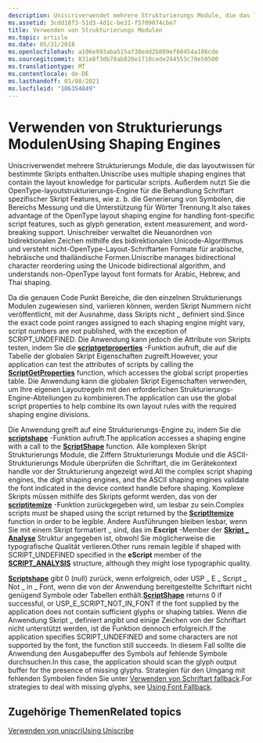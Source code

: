 ```yaml
---
description: Uniscriverwendet mehrere Strukturierungs Module, die das layoutwissen für bestimmte Skripts enthalten.
ms.assetid: 3cdd18f3-51d3-4d1c-be31-f5709074cbe7
title: Verwenden von Strukturierungs Modulen
ms.topic: article
ms.date: 05/31/2018
ms.openlocfilehash: a106e993aba515af38edd2b809ef60454a186cde
ms.sourcegitcommit: 831e8f3db78ab820e1710cede244553c70e50500
ms.translationtype: MT
ms.contentlocale: de-DE
ms.lasthandoff: 01/08/2021
ms.locfileid: "106354849"
---
```

# <a name="using-shaping-engines"></a><span data-ttu-id="50309-103">Verwenden von Strukturierungs Modulen</span><span class="sxs-lookup"><span data-stu-id="50309-103">Using Shaping Engines</span></span>

<span data-ttu-id="50309-104">Uniscriverwendet mehrere Strukturierungs Module, die das layoutwissen für bestimmte Skripts enthalten.</span><span class="sxs-lookup"><span data-stu-id="50309-104">Uniscribe uses multiple shaping engines that contain the layout knowledge for particular scripts.</span></span> <span data-ttu-id="50309-105">Außerdem nutzt Sie die OpenType-layoutstrukturierungs-Engine für die Behandlung Schriftart spezifischer Skript Features, wie z. b. die Generierung von Symbolen, die Bereichs Messung und die Unterstützung für Wörter Trennung.</span><span class="sxs-lookup"><span data-stu-id="50309-105">It also takes advantage of the OpenType layout shaping engine for handling font-specific script features, such as glyph generation, extent measurement, and word-breaking support.</span></span> <span data-ttu-id="50309-106">Unischreiber verwaltet die Neuanordnen von bidirektionalen Zeichen mithilfe des bidirektionalen Unicode-Algorithmus und versteht nicht-OpenType-Layout-Schriftarten Formate für arabische, hebräische und thailändische Formen.</span><span class="sxs-lookup"><span data-stu-id="50309-106">Uniscribe manages bidirectional character reordering using the Unicode bidirectional algorithm, and understands non-OpenType layout font formats for Arabic, Hebrew, and Thai shaping.</span></span>

<span data-ttu-id="50309-107">Da die genauen Code Punkt Bereiche, die den einzelnen Strukturierungs Modulen zugewiesen sind, variieren können, werden Skript Nummern nicht veröffentlicht, mit der Ausnahme, dass Skripts nicht \_ definiert sind.</span><span class="sxs-lookup"><span data-stu-id="50309-107">Since the exact code point ranges assigned to each shaping engine might vary, script numbers are not published, with the exception of SCRIPT\_UNDEFINED.</span></span> <span data-ttu-id="50309-108">Die Anwendung kann jedoch die Attribute von Skripts testen, indem Sie die [**scriptgetproperties**](/windows/desktop/api/Usp10/nf-usp10-scriptgetproperties) -Funktion aufruft, die auf die Tabelle der globalen Skript Eigenschaften zugreift.</span><span class="sxs-lookup"><span data-stu-id="50309-108">However, your application can test the attributes of scripts by calling the [**ScriptGetProperties**](/windows/desktop/api/Usp10/nf-usp10-scriptgetproperties) function, which accesses the global script properties table.</span></span> <span data-ttu-id="50309-109">Die Anwendung kann die globalen Skript Eigenschaften verwenden, um Ihre eigenen Layoutregeln mit den erforderlichen Strukturierungs-Engine-Abteilungen zu kombinieren.</span><span class="sxs-lookup"><span data-stu-id="50309-109">The application can use the global script properties to help combine its own layout rules with the required shaping engine divisions.</span></span>

<span data-ttu-id="50309-110">Die Anwendung greift auf eine Strukturierungs-Engine zu, indem Sie die [**scriptshape**](/windows/desktop/api/Usp10/nf-usp10-scriptshape) -Funktion aufruft.</span><span class="sxs-lookup"><span data-stu-id="50309-110">The application accesses a shaping engine with a call to the [**ScriptShape**](/windows/desktop/api/Usp10/nf-usp10-scriptshape) function.</span></span> <span data-ttu-id="50309-111">Alle komplexen Skript Strukturierungs Module, die Ziffern Strukturierungs Module und die ASCII-Strukturierungs Module überprüfen die Schriftart, die im Gerätekontext handle vor der Strukturierung angezeigt wird.</span><span class="sxs-lookup"><span data-stu-id="50309-111">All the complex script shaping engines, the digit shaping engines, and the ASCII shaping engines validate the font indicated in the device context handle before shaping.</span></span> <span data-ttu-id="50309-112">Komplexe Skripts müssen mithilfe des Skripts geformt werden, das von der [**scriptitemize**](/windows/desktop/api/Usp10/nf-usp10-scriptitemize) -Funktion zurückgegeben wird, um lesbar zu sein.</span><span class="sxs-lookup"><span data-stu-id="50309-112">Complex scripts must be shaped using the script returned by the [**ScriptItemize**](/windows/desktop/api/Usp10/nf-usp10-scriptitemize) function in order to be legible.</span></span> <span data-ttu-id="50309-113">Andere Ausführungen bleiben lesbar, wenn Sie mit einem Skript formatiert \_ sind, das im **Escript** -Member der [**Skript \_ Analyse**](/windows/win32/api/usp10/ns-usp10-script_analysis) Struktur angegeben ist, obwohl Sie möglicherweise die typografische Qualität verlieren.</span><span class="sxs-lookup"><span data-stu-id="50309-113">Other runs remain legible if shaped with SCRIPT\_UNDEFINED specified in the **eScript** member of the [**SCRIPT\_ANALYSIS**](/windows/win32/api/usp10/ns-usp10-script_analysis) structure, although they might lose typographic quality.</span></span>

<span data-ttu-id="50309-114">[**Scriptshape**](/windows/desktop/api/Usp10/nf-usp10-scriptshape) gibt 0 (null) zurück, wenn erfolgreich, oder USP \_ E \_ Script \_ Not \_ in \_ Font, wenn die von der Anwendung bereitgestellte Schriftart nicht genügend Symbole oder Tabellen enthält.</span><span class="sxs-lookup"><span data-stu-id="50309-114">[**ScriptShape**](/windows/desktop/api/Usp10/nf-usp10-scriptshape) returns 0 if successful, or USP\_E\_SCRIPT\_NOT\_IN\_FONT if the font supplied by the application does not contain sufficient glyphs or shaping tables.</span></span> <span data-ttu-id="50309-115">Wenn die Anwendung Skript \_ definiert angibt und einige Zeichen von der Schriftart nicht unterstützt werden, ist die Funktion dennoch erfolgreich.</span><span class="sxs-lookup"><span data-stu-id="50309-115">If the application specifies SCRIPT\_UNDEFINED and some characters are not supported by the font, the function still succeeds.</span></span> <span data-ttu-id="50309-116">In diesem Fall sollte die Anwendung den Ausgabepuffer des Symbols auf fehlende Symbole durchsuchen.</span><span class="sxs-lookup"><span data-stu-id="50309-116">In this case, the application should scan the glyph output buffer for the presence of missing glyphs.</span></span> <span data-ttu-id="50309-117">Strategien für den Umgang mit fehlenden Symbolen finden Sie unter [Verwenden von Schriftart fallback](using-font-fallback.md).</span><span class="sxs-lookup"><span data-stu-id="50309-117">For strategies to deal with missing glyphs, see [Using Font Fallback](using-font-fallback.md).</span></span>

## <a name="related-topics"></a><span data-ttu-id="50309-118">Zugehörige Themen</span><span class="sxs-lookup"><span data-stu-id="50309-118">Related topics</span></span>

<dl> <dt>

[<span data-ttu-id="50309-119">Verwenden von uniscri</span><span class="sxs-lookup"><span data-stu-id="50309-119">Using Uniscribe</span></span>](using-uniscribe.md)
</dt> </dl>

 

 



